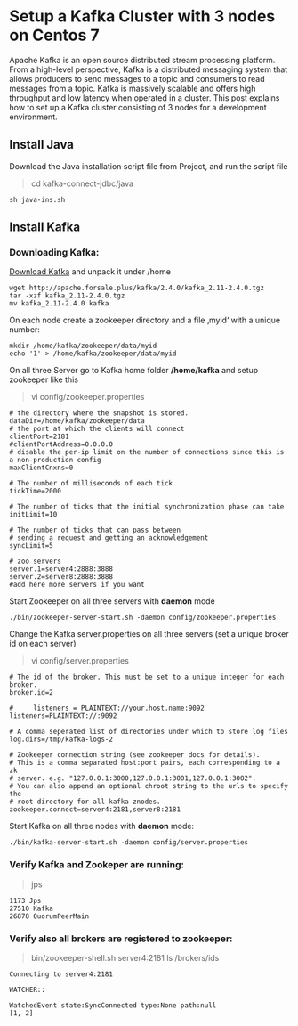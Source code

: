 # Setup a Kafka Cluster with 3 nodes on Centos 7
Apache Kafka is an open source distributed stream processing platform. From a high-level perspective, Kafka is a distributed messaging system that allows producers to send messages to a topic and consumers to read messages from a topic. Kafka is massively scalable and offers high throughput and low latency when operated in a cluster. This post explains how to set up a Kafka cluster consisting of 3 nodes for a development environment.
## Install Java
Download the Java installation script file from Project, and run the script file
> cd kafka-connect-jdbc/java
```
sh java-ins.sh
```
## Install Kafka
### Downloading Kafka:
[Download Kafka](http://apache.forsale.plus/kafka/2.4.0/kafka_2.11-2.4.0.tgz) and unpack it under /home
```
wget http://apache.forsale.plus/kafka/2.4.0/kafka_2.11-2.4.0.tgz
tar -xzf kafka_2.11-2.4.0.tgz
mv kafka_2.11-2.4.0 kafka
```
On each node create a zookeeper directory and a file ‚myid‘ with a unique number:
```
mkdir /home/kafka/zookeeper/data/myid
echo '1' > /home/kafka/zookeeper/data/myid
```
On all three Server go to Kafka home folder **/home/kafka** and setup zookeeper like this
> vi config/zookeeper.properties
```
# the directory where the snapshot is stored.
dataDir=/home/kafka/zookeeper/data
# the port at which the clients will connect
clientPort=2181
#clientPortAddress=0.0.0.0
# disable the per-ip limit on the number of connections since this is a non-production config
maxClientCnxns=0
 
# The number of milliseconds of each tick
tickTime=2000
  
# The number of ticks that the initial synchronization phase can take
initLimit=10
  
# The number of ticks that can pass between 
# sending a request and getting an acknowledgement
syncLimit=5
 
# zoo servers
server.1=server4:2888:3888
server.2=server8:2888:3888
#add here more servers if you want
```
Start Zookeeper on all three servers with **daemon** mode
```
./bin/zookeeper-server-start.sh -daemon config/zookeeper.properties
```
Change the Kafka server.properties on all three servers (set a unique broker id on each server)
> vi config/server.properties
```
# The id of the broker. This must be set to a unique integer for each broker.
broker.id=2
 
#     listeners = PLAINTEXT://your.host.name:9092
listeners=PLAINTEXT://:9092
 
# A comma seperated list of directories under which to store log files
log.dirs=/tmp/kafka-logs-2
 
# Zookeeper connection string (see zookeeper docs for details).
# This is a comma separated host:port pairs, each corresponding to a zk
# server. e.g. "127.0.0.1:3000,127.0.0.1:3001,127.0.0.1:3002".
# You can also append an optional chroot string to the urls to specify the
# root directory for all kafka znodes.
zookeeper.connect=server4:2181,server8:2181
```
Start Kafka on all three nodes with **daemon** mode:
```
./bin/kafka-server-start.sh -daemon config/server.properties
```


### Verify Kafka and Zookeper are running:
> jps
```
1173 Jps
27510 Kafka
26878 QuorumPeerMain
```
### Verify also all brokers are registered to zookeeper:
> bin/zookeeper-shell.sh server4:2181 ls /brokers/ids
```
Connecting to server4:2181

WATCHER::

WatchedEvent state:SyncConnected type:None path:null
[1, 2]
```
